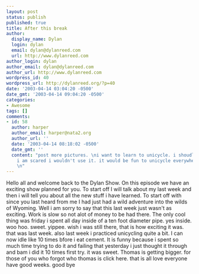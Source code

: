 ```yaml
---
layout: post
status: publish
published: true
title: After this break
author:
  display_name: Dylan
  login: dylan
  email: dylan@dylanreed.com
  url: http://www.dylanreed.com
author_login: dylan
author_email: dylan@dylanreed.com
author_url: http://www.dylanreed.com
wordpress_id: 40
wordpress_url: http://dylanreed.org/?p=40
date: '2003-04-14 03:04:20 -0500'
date_gmt: '2003-04-14 09:04:20 -0500'
categories:
- Awesome
tags: []
comments:
- id: 58
  author: harper
  author_email: harper@nata2.org
  author_url: ''
  date: '2003-04-14 08:18:02 -0500'
  date_gmt: ''
  content: "post more pictures. \ni want to learn to unicycle. i shoudl get one. but
    i am scared i wouldn't use it. it would be fun to unicycle everywhere though..
    \n"
---
```

<p>Hello all and welcome back to the Dylan Show. On this episode we have an exciting show planned for you. To start off I will talk about my last week and then i will tell you about all the new stuff i have learned. To start off with since you last heard from me I had just had a wild adventure into the wilds of Wyoming. Well i am sorry to say that this last week just wasn't as exciting. Work is slow so not alot of money to be had there. The only cool thing was friday i spent all day inside of a ten foot diameter pipe. yes inside. woo hoo. sweet. yippee. wish i was still there, that is how exciting it was. that was last week. also last week i practiced unicycling quite a bit. I can now idle like 10 times bfore i eat cement. It is funny because i spent so much time trying to do it and failing that yesterday i just thought it through and bam i did it 10 times first try. it was sweet. Thomas is getting bigger. for those of you who forgot who thomas  is click here. that is all love everyone have good weeks. good bye</p>

